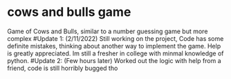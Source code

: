 # cows and bulls game
 Game of Cows and Bulls, similar to a number guessing game but more complex
#Update 1:
(2/11/2022)
Still working on the project, Code has some definite mistakes, thinking about another way to implement the game.
Help is greatly appreciated. Im still a fresher in college with minmal knowledge of python.
#Update 2:
(Few hours later)
Worked out the logic with help from a friend, code is still horribly bugged tho